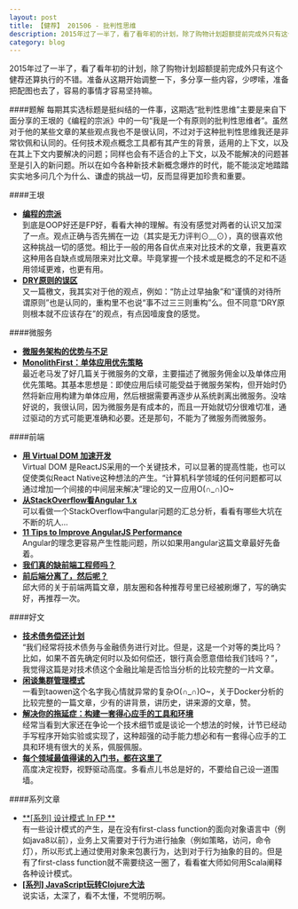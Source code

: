 ```yaml
---
layout: post
title: 【健荐】 201506 - 批判性思维
description: 2015年过了一半了，看了看年初的计划，除了购物计划超额提前完成外只有这个健荐还算执行的不错。准备从这期开始调整一下，多分享一些内容，少啰嗦，准备把配图也去了，容易的事情才容易坚持嘛。
category: blog
---
```

2015年过了一半了，看了看年初的计划，除了购物计划超额提前完成外只有这个健荐还算执行的不错。准备从这期开始调整一下，多分享一些内容，少啰嗦，准备把配图也去了，容易的事情才容易坚持嘛。

####题解
每期其实选标题是挺纠结的一件事，这期选“批判性思维”主要是来自下面分享的王垠的《编程的宗派》中的一句“我是一个有原则的批判性思维者”。虽然对于他的某些文章的某些观点我也不是很认同，不过对于这种批判性思维我还是非常钦佩和认同的。任何技术观点概念工具都有其产生的背景，适用的上下文，以及在其上下文内要解决的问题；同样也会有不适合的上下文，以及不能解决的问题甚至是引入的新问题。所以在如今各种新技术新概念爆炸的时代，能不能淡定地踏踏实实地多问几个为什么、谦虚的挑战一切，反而显得更加珍贵和重要。

####王垠
* [**编程的宗派**](http://www.yinwang.org/blog-cn/2015/04/03/paradigms/)  
到底是OOP好还是FP好，看看大神的理解。有没有感觉对两者的认识又加深了一点。观点正确与否先搁在一边（其实是无力评判⊙﹏⊙），真的很喜欢他这种挑战一切的感觉。相比于一般的用各自优点来对比技术的文章，我更喜欢这种用各自缺点或局限来对比文章。毕竟掌握一个技术或是概念的不足和不适用领域更难，也更有用。
* [**DRY原则的误区**](http://www.yinwang.org/blog-cn/2015/06/14/dry-principle/)  
又一篇檄文，我其实对于他的观点，例如：“防止过早抽象”和“谨慎的对待所谓原则”也是认同的，重构里不也说“事不过三三则重构”么。但不同意“DRY原则根本就不应该存在”的观点，有点因噎废食的感觉。

####微服务
* **[微服务架构的优势与不足](http://kb.cnblogs.com/page/521880/)**
* [**MonolithFirst：单体应用优先策略**](http://www.infoq.com/cn/news/2015/06/ThoughtWorks-MonolithFirst)  
最近老马发了好几篇关于微服务的文章，主要描述了微服务佣金以及单体应用优先策略。其基本思想是：即使应用后续可能受益于微服务架构，但开始时仍然将新应用构建为单体应用，然后根据需要再逐步从系统剥离出微服务。没啥好说的，我很认同，因为微服务是有成本的，而且一开始就切分很难切准，通过驱动的方式可能更准确和必要。还是那句，不能为了微服务而微服务。

####前端
* **[用 Virtual DOM 加速开发](http://www.qianduan.net/react-virtual-dom-speed-develop/)**  
Virtual DOM 是ReactJS采用的一个关键技术，可以显著的提高性能，也可以促使类似React Native这种想法的产生。“计算机科学领域的任何问题都可以通过增加一个间接的中间层来解决”理论的又一应用O(∩_∩)O~
* [**从StackOverflow看Angular 1.x**](https://rebornix.com/frontend/2015/06/10/NGSummary/)  
可以看做一个StackOverflow中angular问题的汇总分析，看看有哪些大坑在不断的坑人...
* [**11 Tips to Improve AngularJS Performance**](http://www.alexkras.com/11-tips-to-improve-angularjs-performance/)  
Angular的理念更容易产生性能问题，所以如果用angular这篇文章最好先备着。
* [**我们真的缺前端工程师吗？**](http://icodeit.org/2015/06/do-we-really-short-for-front-end-developer/)
* [**前后端分离了，然后呢？**](http://icodeit.org/2015/06/whats-next-after-separate-frontend-and-backend/)  
邱大师的关于前端两篇文章，朋友圈和各种推荐号里已经被刷爆了，写的确实好，再推荐一次。

####好文
* [**技术债务偿还计划**](http://kb.cnblogs.com/page/522463/)  
“我们经常将技术债务与金融债务进行对比。但是，这是一个对等的类比吗？比如，如果不首先确定何时以及如何偿还，银行真会愿意借给我们钱吗？”，我觉得这篇是对技术债这个金融比喻是否恰当分析的比较完整的一片文章。
* [**闲谈集群管理模式**](http://segmentfault.com/a/1190000002882567?utm_source=Wechat&from=timeline&isappinstalled=0)  
一看到taowen这个名字我心情就异常的复杂O(∩_∩)O~，关于Docker分析的比较完整的一篇文章，少有的讲背景，讲历史，讲来源的文章，赞。
* [**解决你的拖延症：构建一套得心应手的工具和环境**](http://blog.ciznx.com/post/build-your-tool-chains-and-development-work-environment)  
经常当看到大家还在争论一个技术细节或是谈论一个想法的时候，计节已经动手写程序开始实验或实现了，这种超强的动手能力想必和有一套得心应手的工具和环境有很大的关系，佩服佩服。
* [**每个领域最值得读的入门书，都在这里了**](http://mp.weixin.qq.com/s?__biz=MzA4ODM1MTMzMQ==&mid=208413592&idx=3&sn=ebd70c2fc77a345d281eff9acce22ff8&scene=2&from=timeline&isappinstalled=0#rd)  
高度决定视野，视野驱动高度。多看点儿书总是好的，不要给自己设一道围墙。

####系列文章
* [**\[系列\] 设计模式 In FP **](http://cuipengfei.me/blog/archives/)  
有一些设计模式的产生，是在没有first-class function的面向对象语言中（例如java8以前），业务上又需要对于行为进行抽象（例如策略，访问，命令灯），所以形式上通过使用对象来包裹行为，达到对于行为抽象的目的。但是有了first-class function就不需要绕这一圈了，看看崔大师如何用Scala阐释各种设计模式。
* [**\[系列\] JavaScript玩转Clojure大法**](http://blog.oyanglul.us/javascript/clojure-core.async-essence-in-native-javascript.html)  
说实话，太深了，看不太懂，不觉明历啊。

